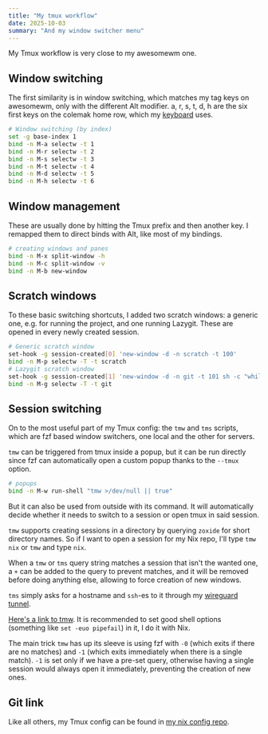 ```yaml
---
title: "My tmux workflow"
date: 2025-10-03
summary: "And my window switcher menu"
---
```


My Tmux workflow is very close to my awesomewm one.

## Window switching

The first similarity is in window switching, which matches my tag keys on awesomewm, only with the different Alt modifier. a, r, s, t, d, h are the six first keys on the colemak home row, which my [keyboard](../triboard) uses.

```sh
# Window switching (by index)
set -g base-index 1
bind -n M-a selectw -t 1
bind -n M-r selectw -t 2
bind -n M-s selectw -t 3
bind -n M-t selectw -t 4
bind -n M-d selectw -t 5
bind -n M-h selectw -t 6
```

## Window management

These are usually done by hitting the Tmux prefix and then another key. I remapped them to direct binds with Alt, like most of my bindings.

```sh
# creating windows and panes
bind -n M-x split-window -h
bind -n M-c split-window -v
bind -n M-b new-window
```

## Scratch windows

To these basic switching shortcuts, I added two scratch windows: a generic one, e.g. for running the project, and one running Lazygit. These are opened in every newly created session.

```sh
# Generic scratch window
set-hook -g session-created[0] 'new-window -d -n scratch -t 100'
bind -n M-p selectw -T -t scratch
# Lazygit scratch window
set-hook -g session-created[1] 'new-window -d -n git -t 101 sh -c "while true; do lazygit; done"'
bind -n M-g selectw -T -t git
```

## Session switching

On to the most useful part of my Tmux config: the `tmw` and `tms` scripts, which are fzf based window switchers, one local and the other for servers.

`tmw` can be triggered from tmux inside a popup, but it can be run directly since fzf can automatically open a custom popup thanks to the `--tmux` option.

```sh
# popups
bind -n M-w run-shell "tmw >/dev/null || true" 
```

But it can also be used from outside with its command. It will automatically decide whether it needs to switch to a session or open tmux in said session.

`tmw` supports creating sessions in a directory by querying `zoxide` for short directory names. So if I want to open a session for my Nix repo, I'll type `tmw nix` or `tmw` and type `nix`.

When a `tmw` or `tms` query string matches a session that isn't the wanted one, a `+` can be added to the query to prevent matches, and it will be removed before doing anything else, allowing to force creation of new windows.

`tms` simply asks for a hostname and `ssh`-es to it through my [wireguard tunnel](../wireguard_namespace/).

[Here's a link to tmw](https://git.sr.ht/~tarneo/nix/tree/main/item/hm/tmux/tmw.sh). It is recommended to set good shell options (something like `set -euo pipefail`) in it, I do it with Nix.

The main trick `tmw` has up its sleeve is using fzf with `-0` (which exits if there are no matches) and `-1` (which exits immediately when there is a single match). `-1` is set only if we have a pre-set query, otherwise having a single session would always open it immediately, preventing the creation of new ones.

## Git link

Like all others, my Tmux config can be found in [my nix config repo](https://git.sr.ht/~tarneo/nix/tree/main/item/hm/tmux).

